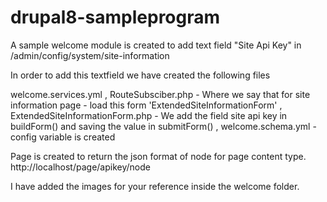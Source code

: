 # drupal8-sampleprogram

A sample welcome module is created to add text field "Site Api Key" in /admin/config/system/site-information

In order to add this textfield we have created the following files

welcome.services.yml , RouteSubsciber.php - Where we say that for site information page - load this form 'ExtendedSiteInformationForm' ,
ExtendedSiteInformationForm.php - We add the field site api key in buildForm() and saving the value in submitForm() ,
welcome.schema.yml - config variable is created
 
Page is created to return the json format of node for page content type.  http://localhost/page/apikey/node

I have added the images for your reference inside the welcome folder.

